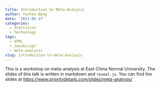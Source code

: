 ```yaml
---
title: Introduction to Meta-Analysis
author: Yuchen Wang
date: '2013-05-17'
categories:
  - Statistics
  - Technology
tags:
  - HTML
  - JavaScript
  - meta-analysis
slug: introduction-to-meta-analysis
---
```




This is a workshop on meta-analysis at East China Normal University. The slides of this talk is written in markdown and `reveal.js`. You can find the slides at https://www.prioritydetails.com/slides/meta-analysis/


